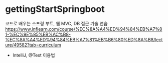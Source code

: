 # gettingStartSpringboot
코드로 배우는 스프링 부트, 웹 MVC, DB 접근 기술 연습
https://www.inflearn.com/course/%EC%8A%A4%ED%94%84%EB%A7%81-%EC%9E%85%EB%AC%B8-%EC%8A%A4%ED%94%84%EB%A7%81%EB%B6%80%ED%8A%B8/lecture/49582?tab=curriculum

+ IntelliJ, @Test 이용법